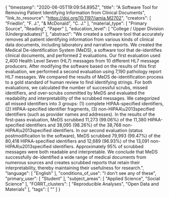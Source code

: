 {
    "timestamp": "2020-06-05T19:09:54.895Z",
    "title": "A Software Tool for Removing Patient Identifying Information from Clinical Documents",
    "link_to_resource": "https://doi.org/10.1197/jamia.M2702",
    "creators": [
        "Friedlin",
        "F. J.",
        "& McDonald",
        "C. J."
    ],
    "material_type": [
        "Primary Source",
        "Reading",
        "Paper"
    ],
    "education_level": [
        "College / Upper Division (Undergraduates)"
    ],
    "abstract": "We created a software tool that accurately removes all patient identifying information from various kinds of clinical data documents, including laboratory and narrative reports. We created the Medical De-identification System (MeDS), a software tool that de-identifies clinical documents, and performed 2 evaluations. Our first evaluation used 2,400 Health Level Seven (HL7) messages from 10 different HL7 message producers. After modifying the software based on the results of this first evaluation, we performed a second evaluation using 7,190 pathology report HL7 messages. We compared the results of MeDS de-identification process to a gold standard of human review to find identifying strings. For both evaluations, we calculated the number of successful scrubs, missed identifiers, and over-scrubs committed by MeDS and evaluated the readability and interpretability of the scrubbed messages. We categorized all missed identifiers into 3 groups: (1) complete HIPAA-specified identifiers, (2) HIPAA-specified identifier fragments, (3) non-HIPAA\u2013specified identifiers (such as provider names and addresses). In the results of the first-pass evaluation, MeDS scrubbed 11,273 (99.06%) of the 11,380 HIPAA-specified identifiers and 38,095 (98.26%) of the 38,768 non-HIPAA\u2013specified identifiers. In our second evaluation (status postmodification to the software), MeDS scrubbed 79,993 (99.47%) of the 80,418 HIPAA-specified identifiers and 12,689 (96.93%) of the 13,091 non-HIPAA\u2013specified identifiers. Approximately 95% of scrubbed messages were both readable and interpretable. We conclude that MeDS successfully de-identified a wide range of medical documents from numerous sources and creates scrubbed reports that retain their interpretability, thereby maintaining their usefulness for research.",
    "language": [
        "English"
    ],
    "conditions_of_use": "I don't see any of these",
    "primary_user": [
        "Student"
    ],
    "subject_areas": [
        "Applied Science",
        "Social Science"
    ],
    "FORRT_clusters": [
        "Reproducible Analyses",
        "Open Data and Materials"
    ],
    "tags": [
        ""
    ]
}